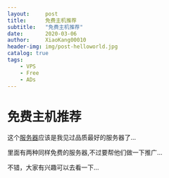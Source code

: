 ```yaml
---
layout:     post
title:      免费主机推荐
subtitle:   "免费主机推荐"
date:       2020-03-06
author:     XiaoKang00010
header-img: img/post-helloworld.jpg
catalog: true
tags:
    - VPS
    - Free
    - ADs
---
```

# 免费主机推荐

这个[服务器](https://sanfengyun.com)应该是我见过品质最好的服务器了...<br>

里面有两种同样免费的服务器,不过要帮他们做一下推广...

不错，大家有兴趣可以去看一下...

